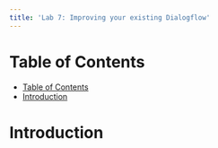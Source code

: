 ```yaml
---
title: 'Lab 7: Improving your existing Dialogflow'
---
```


# Table of Contents
- [Table of Contents](#table-of-contents)
- [Introduction](#introduction)

# Introduction

